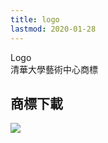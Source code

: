 ```yaml
---
title: logo
lastmod: 2020-01-28
---
```


<div class="page-logo">
<div class="page-title">
    <div class="line"></div>
    <div class="page-title-text">
        <div class="en">Logo</div>
        <div class="ch">清華大學藝術中心商標</div>
    </div>
</div>
</div>

## 商標下載

![](../img/logo.png)